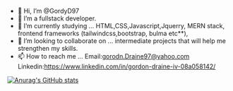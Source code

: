 - 👋 Hi, I’m @GordyD97
- 👀 I’m a fullstack developer. 
- 🌱 I’m currently studying ... HTML,CSS,Javascript,Jquerry, MERN stack, frontend frameworks (tailwindcss,bootstrap, bulma etc**), 
- 💞️ I’m looking to collaborate on ... intermediate projects that will help me strengthen my skills.
- 📫 How to reach me ...
Email:gorodn.Draine97@yahoo.com
Linkedin:https://www.linkedin.com/in/gordon-draine-iv-08a058142/


[![Anurag's GitHub stats](https://github-readme-stats.vercel.app/api?username=GordyD97)](https://github.com/anuraghazra/github-readme-stats)

<!---
GordyD97/GordyD97 is a ✨ special ✨ repository because its `README.md` (this file) appears on your GitHub profile.
You can click the Preview link to take a look at your changes.
--->
